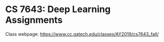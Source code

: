# CS 7643: Deep Learning Assignments
Class webpage: https://www.cc.gatech.edu/classes/AY2019/cs7643_fall/
